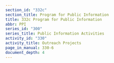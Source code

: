```yaml
---
section_id: "332c"
section_title: Program for Public Information
title: 332c Program for Public Information
abbr: PPI
series_id: "300"
series_title: Public Information Activities
activity_id: "330"
activity_title: Outreach Projects
page_in_manual: 330-6
document_depth: 4
---
```

